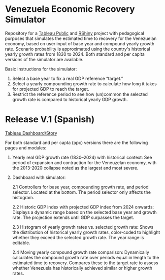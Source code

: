 # Venezuela Economic Recovery Simulator 

Repository for a [Tableau Public](https://public.tableau.com/app/discover) and [RShiny](https://shiny.posit.co/) project with pedagogical purposes that simulates the estimated time to recovery for the Venezuelan economy, based on user input of base year and compound yearly growth rate. Scenario probability is approximated using the country's historical yearly growth rates from 1830 to 2024. Both standard and per capita versions of the simulator are available.

Basic instructions for the simulator:
1. Select a base year to fix a real GDP reference “target.”
2. Select a yearly compounding growth rate to calculate how long it takes for projected GDP to reach the target.
3. Restrict the reference period to see how (un)common the selected growth rate is compared to historical yearly GDP growth.

# Release V.1 (Spanish)

[Tableau Dashboard/Story](https://public.tableau.com/views/Escenariosderecuperacion/Story?:language=es-ES&publish=yes&:sid=&:redirect=auth&:display_count=n&:origin=viz_share_link)

For both standard and per capta (ppc) versions there are the following pages and modules:

1. Yearly real GDP growth rate (1830–2024) with historical context: See period of expansion and contraction for the Veneuzelan economy, with the 2013-2020 collapse noted as the largest and most severe. 
   
2. Dashboard with simulator:
   
   2.1  Controllers for base year, compounding growth rate, and period selector. Located at the bottom. The period selector only affects the histogram.
   
   2.2 Historic GDP index with projected GDP index from 2024 onwards: Displays a dynamic range based on the selected base year and growth rate. The projection extends until GDP surpasses the target.

   2.3 Histogram of yearly growth rates vs. selected growth rate: Shows the distribution of historical yearly growth rates, color-coded to highlight whether they exceed the selected growth rate. The year range is editable.
   
   2.4 Moving yearly compound growth rate comparison: Dynamically calculates the compound growth rate over periods equal in length to the estimated time to recovery. Compares these to the target rate to assess whether Venezuela has historically achieved similar or higher growth rates.
